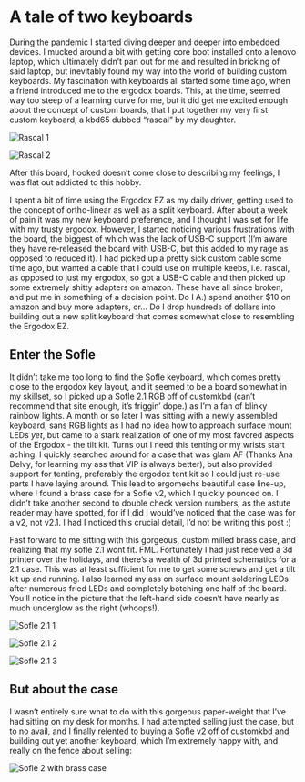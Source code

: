 # A tale of two keyboards

During the pandemic I started diving deeper and deeper into embedded devices. I mucked around a bit with getting core boot installed onto a lenovo laptop, which ultimately didn’t pan out for me and resulted in bricking of said laptop, but inevitably found my way into the world of building custom keyboards. My fascination with keyboards all started some time ago, when a friend introduced me to the ergodox boards. This, at the time, seemed way too steep of a learning curve for me, but it did get me excited enough about the concept of custom boards, that I put together my very first custom keyboard, a kbd65 dubbed “rascal” by my daughter.

![Rascal 1](https://brewfault.io/images/blog/rascal_1.jpg)

![Rascal 2](https://brewfault.io/images/blog/rascal_2.jpg)

After this board, hooked doesn’t come close to describing my feelings, I was flat out addicted to this hobby.

I spent a bit of time using the Ergodox EZ as my daily driver, getting used to the concept of ortho-linear as well as a split keyboard. After about a week of pain it was my new keyboard preference, and I thought I was set for life with my trusty ergodox. However, I started noticing various frustrations with the board, the biggest of which was the lack of USB-C support (I’m aware they have re-released the board with USB-C, but this added to my rage as opposed to reduced it). I had picked up a pretty sick custom cable some time ago, but wanted a cable that I could use on multiple keebs, i.e. rascal, as opposed to just my ergodox, so got a USB-C cable and then picked up some extremely shitty adapters on amazon. These have all since broken, and put me in something of a decision point. Do I A.) spend another $10 on amazon and buy more adapters, or… Do I drop hundreds of dollars into building out a new split keyboard that comes somewhat close to resembling the Ergodox EZ.

## Enter the Sofle

It didn’t take me too long to find the Sofle keyboard, which comes pretty close to the ergodox key layout, and it seemed to be a board somewhat in my skillset, so I picked up a Sofle 2.1 RGB off of customkbd (can’t recommend that site enough, it’s friggin’ dope.) as I’m a fan of blinky rainbow lights. A month or so later I was sitting with a newly assembled keyboard, sans RGB lights as I had no idea how to approach surface mount LEDs _yet_, but came to a stark realization of one of my most favored aspects of the Ergodox - the tilt kit. Turns out I need this tenting or my wrists start aching. I quickly searched around for a case that was glam AF (Thanks Ana Delvy, for learning my ass that VIP is always better), but also provided support for tenting, preferably the ergodox tent kit so I could just re-use parts I have laying around. This lead to ergomechs beautiful case line-up, where I found a brass case for a Sofle v2, which I quickly pounced on. I didn’t take another second to double check version numbers, as the astute reader may have spotted, for if I did I would’ve noticed that the case was for a v2, not v2.1. I had I noticed this crucial detail, I’d not be writing this post :)

Fast forward to me sitting with this gorgeous, custom milled brass case, and realizing that my sofle 2.1 wont fit. FML. Fortunately I had just received a 3d printer over the holidays, and there’s a wealth of 3d printed schematics for a 2.1 case. This was at least sufficient for me to get some screws and get a tilt kit up and running. I also learned my ass on surface mount soldering LEDs after numerous fried LEDs and completely botching one half of the board. You’ll notice in the picture that the left-hand side doesn’t have nearly as much underglow as the right (whoops!).

![Sofle 2.1 1](https://brewfault.io/images/blog/sofle21_1.jpg)

![Sofle 2.1 2](https://brewfault.io/images/blog/sofle21_2.jpg)

![Sofle 2.1 3](https://brewfault.io/images/blog/sofle21_3.jpg)

## But about the case

I wasn’t entirely sure what to do with this gorgeous paper-weight that I’ve had sitting on my desk for months. I had attempted selling just the case, but to no avail, and I finally relented to buying a Sofle v2 off of customkbd and building out yet another keyboard, which I’m extremely happy with, and really on the fence about selling:

![Sofle 2 with brass case](https://brewfault.io/images/blog/sofle2_brass_1.jpg)
